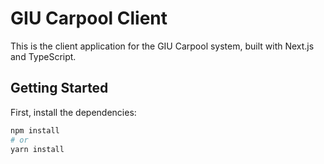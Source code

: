 # GIU Carpool Client

This is the client application for the GIU Carpool system, built with Next.js and TypeScript.

## Getting Started

First, install the dependencies:

```bash
npm install
# or
yarn install
